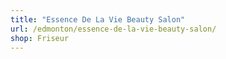 ```yaml
---
title: "Essence De La Vie Beauty Salon"
url: /edmonton/essence-de-la-vie-beauty-salon/
shop: Friseur
---
```

